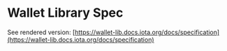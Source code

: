 #  Wallet Library Spec

See rendered version: [https://wallet-lib.docs.iota.org/docs/specification](https://wallet-lib.docs.iota.org/docs/specification)